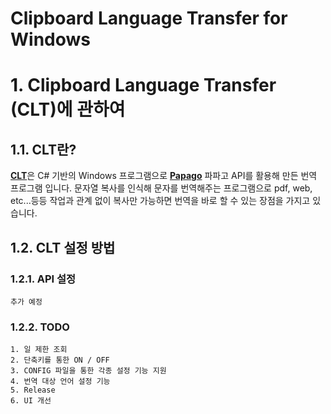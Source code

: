 Clipboard Language Transfer for Windows
=============

# 1. Clipboard Language Transfer (CLT)에 관하여
## 1.1. CLT란?
[**CLT**](https://github.com/dhxkgozj/Clipboard_Language_Transfer)은 C# 기반의 Windows 프로그램으로 [**Papago**](https://papago.naver.com) 파파고 API를 활용해 만든 번역 프로그램 입니다. 문자열 복사를 인식해 문자를 번역해주는 프로그램으로 pdf, web, etc...등등 작업과 관계 없이 복사만 가능하면 번역을 바로 할 수 있는 장점을 가지고 있습니다.

## 1.2. CLT 설정 방법
### 1.2.1. API 설정
	추가 예정
### 1.2.2. TODO
	1. 일 제한 조회
	2. 단축키를 통한 ON / OFF
	3. CONFIG 파일을 통한 각종 설정 기능 지원
    4. 번역 대상 언어 설정 기능
    5. Release
    6. UI 개선

